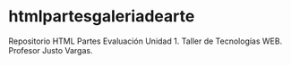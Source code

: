 # htmlpartesgaleriadearte
Repositorio HTML Partes Evaluación Unidad 1. Taller de Tecnologías WEB. Profesor Justo Vargas.
